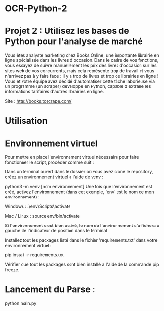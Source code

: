 ﻿# OCR-Python-2

# Projet 2 : Utilisez les bases de Python pour l'analyse de marché

Vous êtes analyste marketing chez Books Online, une importante librairie en ligne spécialisée dans les livres d'occasion. Dans le cadre de vos fonctions, vous essayez de suivre manuellement les prix des livres d'occasion sur les sites web de vos concurrents, mais cela représente trop de travail et vous n'arrivez pas à y faire face : il y a trop de livres et trop de librairies en ligne ! Vous et votre équipe avez décidé d'automatiser cette tâche laborieuse via un programme (un scraper) développé en Python, capable d'extraire les informations tarifaires d'autres librairies en ligne.

Site : http://books.toscrape.com/

# Utilisation

# Environnement virtuel

Pour mettre en place l'environnement virtuel nécessaire pour faire fonctionner le script, procéder comme suit :

Dans un terminal ouvert dans le dossier où vous avez cloné le repository, créez un environnement virtuel a l'aide de venv :

python3 -m venv [nom environnement]
Une fois que l'environnement est créé, activez l'environnement (dans cet exemple, 'env' est le nom de mon environnement) :

Windows : .\env\Scripts\activate


Mac / Linux : source env/bin/activate

Si l'environnement c'est bien activé, le nom de l'environnement s'affichera à gauche de l'indicateur de position dans le terminal

Installez tout les packages listé dans le fichier 'requirements.txt' dans votre environnement virtuel :

pip install -r requirements.txt

Vérifier que tout les packages sont bien installé a l'aide de la commande pip freeze.

# Lancement du Parse : 

python main.py
